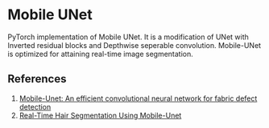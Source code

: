 # Mobile UNet

PyTorch implementation of Mobile UNet. It is a modification of UNet with Inverted residual blocks and Depthwise seperable convolution.
Mobile-UNet is optimized for attaining real-time image segmentation.

## References
1. [Mobile-Unet: An efficient convolutional
neural network for fabric defect detection](https://journals.sagepub.com/doi/10.1177/0040517520928604)
2. [Real-Time Hair Segmentation Using Mobile-Unet](https://www.mdpi.com/2079-9292/10/2/99)